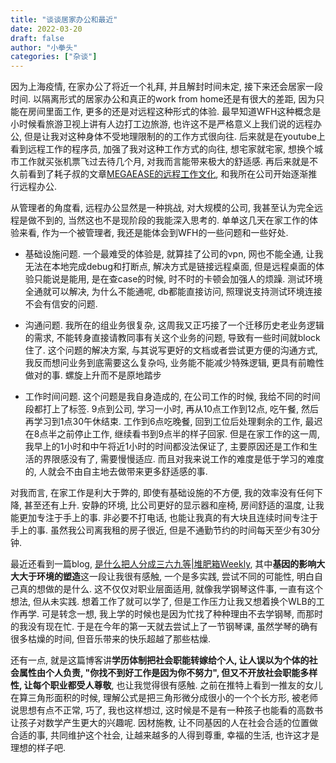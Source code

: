 ```yaml
---
title: "谈谈居家办公和最近"
date: 2022-03-20
draft: false
author: "小拳头"
categories: ["杂谈"]
---
```


因为上海疫情, 在家办公了将近一个礼拜, 并且解封时间未定, 接下来还会居家一段时间. 以隔离形式的居家办公和真正的work from home还是有很大的差距, 因为只能在房间里面工作, 更多的还是对远程这种形式的体验. 最早知道WFH这种概念是小时候看旅游卫视上讲有人边打工边旅游, 也许这不是严格意义上我们说的远程办公, 但是让我对这种身体不受地理限制的的工作方式很向往. 后来就是在youtube上看到远程工作的程序员, 加强了我对这种工作方式的向往, 想宅家就宅家, 想换个城市工作就买张机票飞过去待几个月, 对我而言能带来极大的舒适感. 再后来就是不久前看到了耗子叔的文章[MEGAEASE的远程工作文化](https://coolshell.cn/articles/20765.html), 和我所在公司开始逐渐推行远程办公.

从管理者的角度看, 远程办公显然是一种挑战, 对大规模的公司, 我甚至认为完全远程是做不到的, 当然这也不是现阶段的我能深入思考的.
单单这几天在家工作的体验来看, 作为一个被管理者, 我还是能体会到WFH的一些问题和一些好处. 

- 基础设施问题. 一个最难受的体验是, 就算挂了公司的vpn, 网也不能全通, 让我无法在本地完成debug和打断点, 解决方式是链接远程桌面, 但是远程桌面的体验只能说是能用, 是在查case的时候, 时不时的卡顿会加强人的烦躁. 测试环境全通就可以解决, 为什么不能通呢, db都能直接访问, 照理说支持测试环境连接不会有信安的问题. 

- 沟通问题. 我所在的组业务很复杂, 这周我又正巧接了一个迁移历史老业务逻辑的需求, 不能转身直接请教同事有关这个业务的问题, 导致有一些时间就block住了. 这个问题的解决方案, 与其说写更好的文档或者尝试更方便的沟通方式, 我反而想问业务到底需要这么复杂吗, 业务能不能减少特殊逻辑, 更具有前瞻性做对的事. 螺旋上升而不是原地踏步

- 工作时间问题. 这个问题是我自身造成的, 在公司工作的时候, 我给不同的时间段都打上了标签. 9点到公司, 学习一小时, 再从10点工作到12点, 吃午餐, 然后再学习到1点30午休结束. 工作到6点吃晚餐, 回到工位后处理剩余的工作, 最迟在8点半之前停止工作, 继续看书到9点半的样子回家. 但是在家工作的这一周, 我早上的1小时和中午将近1小时的时间都没法保证了, 主要原因还是工作和生活的界限感没有了, 需要慢慢适应. 而且对我来说工作的难度是低于学习的难度的, 人就会不由自主地去做带来更多舒适感的事. 

对我而言, 在家工作是利大于弊的, 即使有基础设施的不方便, 我的效率没有任何下降, 甚至还有上升. 安静的环境, 比公司更好的显示器和座椅, 房间舒适的温度, 让我能更加专注于手上的事. 非必要不打电话, 也能让我真的有大块且连续时间专注于手上的事. 虽然我公司离我租的房子很近, 但是不通勤节约的时间每天至少有30分钟. 

最近还看到一篇blog, [是什么把人分成三六九等|堆肥箱Weekly](https://anobody.im/newsletter/2210/), 其中**基因的影响大大大于环境的塑造**这一段让我很有感触, 一个是多实践, 尝试不同的可能性, 明白自己真的想做的是什么. 这不仅仅对职业层面适用, 就像我学钢琴这件事, 一直有这个想法, 但从未实践. 想着工作了就可以学了, 但是工作压力让我又想着换个WLB的工作再学. 可是转念一想, 我上学的时候也是因为忙找了种种理由不去学钢琴, 而那时的我没有现在忙. 于是在今年的第一天就去尝试上了一节钢琴课, 虽然学琴的确有很多枯燥的时间, 但音乐带来的快乐超越了那些枯燥.

还有一点, 就是这篇博客讲**学历体制把社会职能转嫁给个人, 让人误以为个体的社会属性由个人负责, "你找不到好工作是因为你不努力", 但又不开放社会职能多样性, 让每个职业都受人尊敬**, 也让我觉得很有感触. 之前在推特上看到一推友的女儿在算三角形面积的时候, 理解公式是把三角形微分成很小的一个个长方形, 被老师说思想有点不正常, 巧了, 我也这样想过, 这时候是不是有一种孩子也能看的高数书让孩子对数学产生更大的兴趣呢. 因材施教, 让不同基因的人在社会合适的位置做合适的事, 共同维护这个社会, 让越来越多的人得到尊重, 幸福的生活, 也许这才是理想的样子吧. 